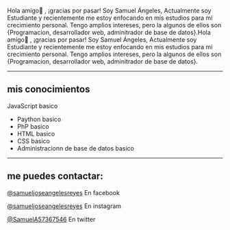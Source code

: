 

Hola amigo👋 , ¡gracias por pasar! Soy Samuel Ángeles, Actualmente soy Estudiante y recientemente me estoy enfocando en mis estudios para mi crecimiento personal. Tengo amplios intereses, pero la algunos de ellos son {Programacion, desarrollador web, adminitrador de base de datos}.Hola amigo👋 , ¡gracias por pasar! Soy Samuel Ángeles, Actualmente soy Estudiante y recientemente me estoy enfocando en mis estudios para mi crecimiento personal. Tengo amplios intereses, pero la algunos de ellos son {Programacion, desarrollador web, adminitrador de base de datos}.

_____________
## mis conocimientos 

JavaScript  basico
* Paython basico
* PhP basico
* HTML basico
* CSS basico
* Administracionn de base de datos basico

______
## me puedes contactar: 
[@samueljoseangelesreyes](https://www.facebook.com/samueljose.angelesreyes.7) En facebook 

[@samueljoseangelesreyes](https://www.instagram.com/samueljoseangeles/) En instagram

 [@SamuelA57367546](https://twitter.com/SamuelA57367546) En twitter



<!--
**5samuel/5samuel** is a ✨ _special_ ✨ repository because its `README.md` (this file) appears on your GitHub profile.
